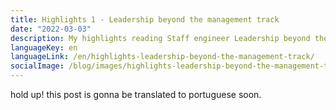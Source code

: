 ```yaml
---
title: Highlights 1 - Leadership beyond the management track
date: "2022-03-03"
description: My highlights reading Staff engineer Leadership beyond the management track book.
languageKey: en
languageLink: /en/highlights-leadership-beyond-the-management-track/
socialImage: /blog/images/highlights-leadership-beyond-the-management-track/image-1.jpg
---
```


hold up! this post is gonna be translated to portuguese soon.